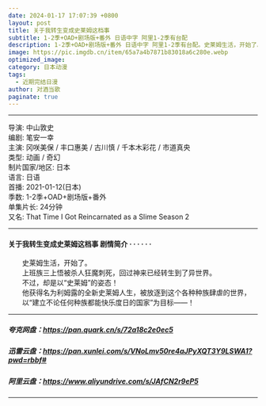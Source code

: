 ```yaml
---
date: 2024-01-17 17:07:39 +0800
layout: post
title: 关于我转生变成史莱姆这档事
subtitle: 1-2季+OAD+剧场版+番外 日语中字 阿里1-2季有台配
description: 1-2季+OAD+剧场版+番外 日语中字 阿里1-2季有台配。史莱姆生活，开始了。上班族三上悟被杀人狂魔刺死，回过神来已经转生到了异世界。不过，却是以“史莱姆”的姿态！他获得名为利姆露的全新史莱姆人生，被放逐到这个各种种族肆虐的世界....
image: https://pic.imgdb.cn/item/65a7a4b7871b83018a6c280e.webp
optimized_image: 
category: 日本动漫
tags:
  - 近期完结日漫
author: 对酒当歌
paginate: true
---
```



---

导演: 中山敦史  
编剧: 笔安一幸  
主演: 冈咲美保 / 丰口惠美 / 古川慎 / 千本木彩花 / 市道真央  
类型: 动画 / 奇幻  
制片国家/地区: 日本  
语言: 日语  
首播: 2021-01-12(日本)  
季数: 1-2季+OAD+剧场版+番外  
单集片长: 24分钟  
又名: That Time I Got Reincarnated as a Slime Season 2  

---

#### 关于我转生变成史莱姆这档事 剧情简介 · · · · · ·

　　史莱姆生活，开始了。  
　　上班族三上悟被杀人狂魔刺死，回过神来已经转生到了异世界。  
　　不过，却是以“史莱姆”的姿态！  
　　他获得名为利姆露的全新史莱姆人生，被放逐到这个各种种族肆虐的世界，  
　　以“建立不论任何种族都能快乐度日的国家”为目标——！  

---

##### 夸克网盘：<https://pan.quark.cn/s/72a18c2e0ec5>

##### 迅雷云盘：<https://pan.xunlei.com/s/VNoLmv50re4aJPyXQT3Y9LSWA1?pwd=rbbf#>

##### 阿里云盘：<https://www.aliyundrive.com/s/JAfCN2r9eP5>

---
